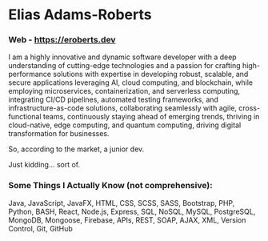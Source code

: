 # Elias Adams-Roberts
### Web - https://eroberts.dev

I am a highly innovative and dynamic software developer with a deep understanding of cutting-edge technologies and a passion for crafting high-performance solutions with expertise in developing robust, scalable, and secure applications leveraging AI, cloud computing, and blockchain, while employing microservices, containerization, and serverless computing, integrating CI/CD pipelines, automated testing frameworks, and infrastructure-as-code solutions, collaborating seamlessly with agile, cross-functional teams, continuously staying ahead of emerging trends, thriving in cloud-native, edge computing, and quantum computing, driving digital transformation for businesses. 

So, according to the market, a junior dev.

Just kidding... sort of.

### Some Things I Actually Know (not comprehensive):
Java, JavaScript, JavaFX, HTML, CSS, SCSS, SASS, Bootstrap, PHP, Python, BASH, React, Node.js, Express, SQL, NoSQL, MySQL, PostgreSQL, MongoDB, Mongoose, Firebase, APIs, REST, SOAP, AJAX, XML, Version Control, Git, GitHub
